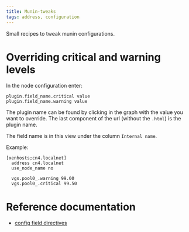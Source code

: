 ```yaml
---
title: Munin-tweaks
tags: address, configuration
---
```

Small recipes to tweak munin configurations.

# Overriding critical and warning levels

In the node configuration enter:

```
plugin.field_name.critical value
plugin.field_name.warning value
```

The plugin name can be found by clicking in the graph with the value
you want to override.  The last component of the url (without the `.html`)
is the plugin name.

The field name is in this view under the column `Internal name`.

Example:

```
[xenhosts;cn4.localnet]
  address cn4.localnet
  use_node_name no

  vgs.pool0_.warning 99.00
  vgs.pool0_.critical 99.50
```

# Reference documentation

- [config field directives](http://guide.munin-monitoring.org/en/latest/reference/munin.conf.html#field-directives)

